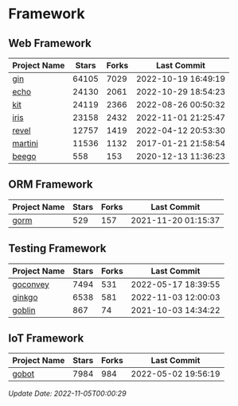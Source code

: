 # Framework

## Web Framework
| Project Name | Stars | Forks | Last Commit |
| ------------ | ----- | ----- | ----------- |
| [gin](https://github.com/gin-gonic/gin) | 64105 | 7029 | 2022-10-19 16:49:19 |
| [echo](https://github.com/labstack/echo) | 24130 | 2061 | 2022-10-29 18:54:23 |
| [kit](https://github.com/go-kit/kit) | 24119 | 2366 | 2022-08-26 00:50:32 |
| [iris](https://github.com/kataras/iris) | 23158 | 2432 | 2022-11-01 21:25:47 |
| [revel](https://github.com/revel/revel) | 12757 | 1419 | 2022-04-12 20:53:30 |
| [martini](https://github.com/go-martini/martini) | 11536 | 1132 | 2017-01-21 21:58:54 |
| [beego](https://github.com/astaxie/beego) | 558 | 153 | 2020-12-13 11:36:23 |

## ORM Framework
| Project Name | Stars | Forks | Last Commit |
| ------------ | ----- | ----- | ----------- |
| [gorm](https://github.com/jinzhu/gorm) | 529 | 157 | 2021-11-20 01:15:37 |

## Testing Framework
| Project Name | Stars | Forks | Last Commit |
| ------------ | ----- | ----- | ----------- |
| [goconvey](https://github.com/smartystreets/goconvey) | 7494 | 531 | 2022-05-17 18:39:55 |
| [ginkgo](https://github.com/onsi/ginkgo) | 6538 | 581 | 2022-11-03 12:00:03 |
| [goblin](https://github.com/franela/goblin) | 867 | 74 | 2021-10-03 14:34:22 |

## IoT Framework
| Project Name | Stars | Forks | Last Commit |
| ------------ | ----- | ----- | ----------- |
| [gobot](https://github.com/hybridgroup/gobot) | 7984 | 984 | 2022-05-02 19:56:19 |

*Update Date: 2022-11-05T00:00:29*